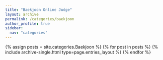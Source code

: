 ```yaml
---
title: "Baekjoon Online Judge"
layout: archive
permalink: /categories/baekjoon
author_profile: true
sidebar:
  nav: "categories"
---
```


{% assign posts = site.categories.Baekjoon %}
{% for post in posts %}
  {% include archive-single.html type=page.entries_layout %}
{% endfor %}
